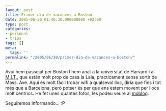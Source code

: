 ```yaml
---
layout: post
title: Primer dia de vacances a Boston
date: 2005-06-30 01:40:30.000000000 +02:00
type: post
categories:
- personal
- trips
tags: []
meta:
  tags: ''
permalink: "/2005/06/30/primer-dia-de-vacances-a-boston/"
---
```

Avui hem passejat per Boston I hem anat a la universitat de Harvard i al <acronym title="Massachusetts Institute of Technology">M.I.T.</acronym>, que estàn molt prop de casa la Laia, practicament sense sortir de Mass. Ave. Aquí és molt fàcil trobar wifi a qualsevol lloc, diria que fins i tot més que a Barcelona, però potser és per que ens estem movent per llocs molt centrics. He fet unes quantes fotos, les podeu veure al [moblog](/photos/folder/albums/USA_Summer2005).

Seguiremos informando... :P

